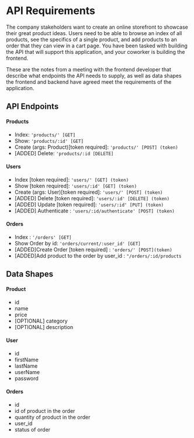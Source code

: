 # API Requirements

The company stakeholders want to create an online storefront to showcase their great product ideas. Users need to be able to browse an index of all products, see the specifics of a single product, and add products to an order that they can view in a cart page. You have been tasked with building the API that will support this application, and your coworker is building the frontend.

These are the notes from a meeting with the frontend developer that describe what endpoints the API needs to supply, as well as data shapes the frontend and backend have agreed meet the requirements of the application.

## API Endpoints

#### Products

-   Index: `'products/' [GET]`
-   Show: `'products/:id' [GET]`
-   Create (args: Product)[token required]: `'products/' [POST] (token)`
-   [ADDED] Delete: `'products/:id [DELETE]`

#### Users

-   Index [token required]: `'users/' [GET] (token)`
-   Show [token required]: `'users/:id' [GET] (token)`
-   Create (args: User)[token required]: `'users/' [POST] (token)`
-   [ADDED] Delete [token required]: `'users/:id' [DELETE] (token)`
-   [ADDED] Update [token required]: `'users/:id' [PUT] (token)`
-   [ADDED] Authenticate : `'users/:id/authenticate' [POST] (token)`

#### Orders

-   Index : `'/orders' [GET]`
-   Show Order by id: `'orders/current/:user_id' [GET]`
-   [ADDED]Create Order [token required] : `'orders/' [POST](token)`
-   [ADDED]Add product to the order by user_id : `"/orders/:id/products`

## Data Shapes

#### Product

-   id
-   name
-   price
-   [OPTIONAL] category
-   [OPTIONAL] description

#### User

-   id
-   firstName
-   lastName
-   userName
-   password

#### Orders

-   id
-   id of product in the order
-   quantity of product in the order
-   user_id
-   status of order
